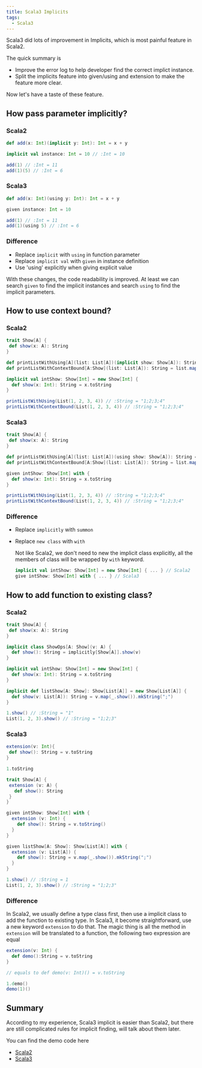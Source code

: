 ```yaml
---
title: Scala3 Implicits
tags:
  - Scala3
---
```


Scala3 did lots of improvement in Implicits, which is most painful feature in Scala2.

The quick summary is

* Improve the error log to help developer find the correct implict instance.
* Split the implicits feature into given/using and extension to make the feature more clear.

Now let's have a taste of these feature.

## How pass parameter implicitly?

### Scala2 

```scala
def add(x: Int)(implicit y: Int): Int = x + y

implicit val instance: Int = 10 // :Int = 10

add(1) // :Int = 11
add(1)(5) // :Int = 6
```

### Scala3

```scala
def add(x: Int)(using y: Int): Int = x + y

given instance: Int = 10

add(1) // :Int = 11
add(1)(using 5) // :Int = 6
```

### Difference

* Replace `implicit` with `using` in function parameter
* Replace `implicit val` with `given` in instance definition
* Use 'using' explicitly when giving explicit value

With these changes, the code readability is improved. 
At least we can search `given` to find the implicit instances and search `using` to find the implicit parameters. 


## How to use context bound?

### Scala2

```scala
trait Show[A] {
 def show(x: A): String
}

def printListWithUsing[A](list: List[A])(implicit show: Show[A]): String = list.map(x => show.show(x)).mkString(";")
def printListWithContextBound[A:Show](list: List[A]): String = list.map(x => implicitly[Show[A]].show(x)).mkString(";")

implicit val intShow: Show[Int] = new Show[Int] {
  def show(x: Int): String = x.toString 
}

printListWithUsing(List(1, 2, 3, 4)) // :String = "1;2;3;4"
printListWithContextBound(List(1, 2, 3, 4)) // :String = "1;2;3;4"
```

### Scala3

```scala
trait Show[A] {
 def show(x: A): String
}

def printListWithUsing[A](list: List[A])(using show: Show[A]): String = list.map(x => show.show(x)).mkString(";")
def printListWithContextBound[A:Show](list: List[A]): String = list.map(x => summon[Show[A]].show(x)).mkString(";")

given intShow: Show[Int] with {
  def show(x: Int): String = x.toString 
}

printListWithUsing(List(1, 2, 3, 4)) // :String = "1;2;3;4"
printListWithContextBound(List(1, 2, 3, 4)) // :String = "1;2;3;4"
```

### Difference

* Replace `implicitly` with `summon`
* Replace `new class` with `with`

  Not like Scala2, we don't need to new the implicit class explicitly, all the members of class will be wrapped by `with` keyword.

  ```scala
  implicit val intShow: Show[Int] = new Show[Int] { ... } // Scala2
  give intShow: Show[Int] with { ... } // Scala3
  ```

## How to add function to existing class?

### Scala2

```scala
trait Show[A] {
 def show(x: A): String
}

implicit class ShowOps[A: Show](v: A) {
  def show(): String = implicitly[Show[A]].show(v)
}

implicit val intShow: Show[Int] = new Show[Int] {
  def show(x: Int): String = x.toString 
}

implicit def listShow[A: Show]: Show[List[A]] = new Show[List[A]] {
  def show(v: List[A]): String = v.map(_.show()).mkString(";") 
}

1.show() // :String = "1"
List(1, 2, 3).show() // :String = "1;2;3"
```

### Scala3

```scala
extension(v: Int){
 def show(): String = v.toString
}

1.toString
```

```scala
trait Show[A] {
 extension (v: A) {
   def show(): String
 }
}

given intShow: Show[Int] with {
  extension (v: Int) {
    def show(): String = v.toString()
  }
}

given listShow[A: Show]: Show[List[A]] with {
  extension (v: List[A]) {
    def show(): String = v.map(_.show()).mkString(";")
  }
}

1.show() // :String = 1
List(1, 2, 3).show() // :String = "1;2;3"
```

### Difference

In Scala2, we usually define a type class first, then use a implicit class to add the function to existing type.
In Scala3, it become straightforward, use a new keyword `extension` to do that. 
The magic thing is all the method in `extension` will be translated to a function, the following two expression are equal

```scala
extension(v: Int) {
  def demo():String = v.toString
}

// equals to def demo(v: Int)() = v.toString

1.demo()
demo(1)()
```

## Summary

According to my experience, Scala3 implicit is easier than Scala2, but there are still complicated rules for implicit finding, will talk about them later.

You can find the demo code here

* [Scala2](https://gist.github.com/sjmyuan/b17cccaecea669d88e65b9c89f3efeb5)
* [Scala3](https://gist.github.com/sjmyuan/e588de4ec27b735d8cda97050237fd8d)

